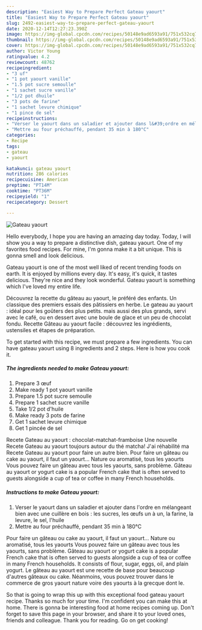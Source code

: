 ```yaml
---
description: "Easiest Way to Prepare Perfect Gateau yaourt"
title: "Easiest Way to Prepare Perfect Gateau yaourt"
slug: 2492-easiest-way-to-prepare-perfect-gateau-yaourt
date: 2020-12-14T12:27:23.390Z
image: https://img-global.cpcdn.com/recipes/50148e9ad6593a91/751x532cq70/gateau-yaourt-photo-principale-de-la-recette.jpg
thumbnail: https://img-global.cpcdn.com/recipes/50148e9ad6593a91/751x532cq70/gateau-yaourt-photo-principale-de-la-recette.jpg
cover: https://img-global.cpcdn.com/recipes/50148e9ad6593a91/751x532cq70/gateau-yaourt-photo-principale-de-la-recette.jpg
author: Victor Young
ratingvalue: 4.2
reviewcount: 48762
recipeingredient:
- "3 uf"
- "1 pot yaourt vanille"
- "1.5 pot sucre semoulle"
- "1 sachet sucre vanille"
- "1/2 pot dhuile"
- "3 pots de farine"
- "1 sachet levure chimique"
- "1 pince de sel"
recipeinstructions:
- "Verser le yaourt dans un saladier et ajouter dans l&#39;ordre en mélangeant bien avec une cuillère en bois : les sucres, les œufs un à un, la farine, la levure, le sel, l&#39;huile"
- "Mettre au four préchauffé, pendant 35 min à 180°C"
categories:
- Recipe
tags:
- gateau
- yaourt

katakunci: gateau yaourt 
nutrition: 286 calories
recipecuisine: American
preptime: "PT14M"
cooktime: "PT36M"
recipeyield: "1"
recipecategory: Dessert

---
```



![Gateau yaourt](https://img-global.cpcdn.com/recipes/50148e9ad6593a91/751x532cq70/gateau-yaourt-photo-principale-de-la-recette.jpg)

Hello everybody, I hope you are having an amazing day today. Today, I will show you a way to prepare a distinctive dish, gateau yaourt. One of my favorites food recipes. For mine, I'm gonna make it a bit unique. This is gonna smell and look delicious.

Gateau yaourt is one of the most well liked of recent trending foods on earth. It is enjoyed by millions every day. It's easy, it's quick, it tastes delicious. They're nice and they look wonderful. Gateau yaourt is something which I've loved my entire life.

Découvrez la recette du gâteau au yaourt, le préféré des enfants. Un classique des premiers essais des pâtissiers en herbe. Le gateau au yaourt : idéal pour les goûters des plus petits. mais aussi des plus grands, servi avec le café, ou en dessert avec une boule de glace et un peu de chocolat fondu. Recette Gâteau au yaourt facile : découvrez les ingrédients, ustensiles et étapes de préparation.


To get started with this recipe, we must prepare a few ingredients. You can have gateau yaourt using 8 ingredients and 2 steps. Here is how you cook it.

<!--inarticleads1-->

##### The ingredients needed to make Gateau yaourt:

1. Prepare 3 œuf
1. Make ready 1 pot yaourt vanille
1. Prepare 1.5 pot sucre semoulle
1. Prepare 1 sachet sucre vanille
1. Take 1/2 pot d&#39;huile
1. Make ready 3 pots de farine
1. Get 1 sachet levure chimique
1. Get 1 pincée de sel


Recete Gateau au yaourt : chocolat-matchat-framboise Une nouvelle Recete Gateau au yaourt toujours autour du thé matcha! J&#39;ai réhabilité ma Recete Gateau au yaourt pour faire un autre bien. Pour faire un gâteau ou cake au yaourt, il faut un yaourt… Nature ou aromatisé, tous les yaourts Vous pouvez faire un gâteau avec tous les yaourts, sans problème. Gâteau au yaourt or yogurt cake is a popular French cake that is often served to guests alongside a cup of tea or coffee in many French households. 

<!--inarticleads2-->

##### Instructions to make Gateau yaourt:

1. Verser le yaourt dans un saladier et ajouter dans l&#39;ordre en mélangeant bien avec une cuillère en bois : les sucres, les œufs un à un, la farine, la levure, le sel, l&#39;huile
1. Mettre au four préchauffé, pendant 35 min à 180°C


Pour faire un gâteau ou cake au yaourt, il faut un yaourt… Nature ou aromatisé, tous les yaourts Vous pouvez faire un gâteau avec tous les yaourts, sans problème. Gâteau au yaourt or yogurt cake is a popular French cake that is often served to guests alongside a cup of tea or coffee in many French households. It consists of flour, sugar, eggs, oil, and plain yogurt. Le gâteau au yaourt est une recette de base pour beaucoup d&#39;autres gâteaux ou cake. Néanmoins, vous pouvez trouver dans le commerce de gros yaourt nature voire des yaourts à la grecque dont le. 

So that is going to wrap this up with this exceptional food gateau yaourt recipe. Thanks so much for your time. I'm confident you can make this at home. There is gonna be interesting food at home recipes coming up. Don't forget to save this page in your browser, and share it to your loved ones, friends and colleague. Thank you for reading. Go on get cooking!
